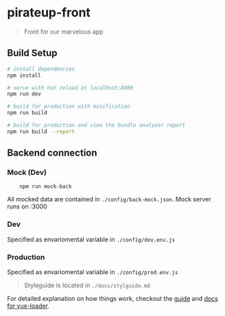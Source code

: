 # pirateup-front

> Front for our marvelous app

## Build Setup

``` bash
# install dependencies
npm install

# serve with hot reload at localhost:8080
npm run dev

# build for production with minification
npm run build

# build for production and view the bundle analyzer report
npm run build --report
```

## Backend connection

### Mock (Dev)

```
    npm run mock-back
```

All mocked data are contained in ```./config/back-mock.json```. Mock server runs on :3000

### Dev

Specified as envariomental variable in ```./config/dev.env.js```

### Production

Specified as envariomental variable in ```./config/prod.env.js```

> Styleguide is located in ```./docs/stylguide.md```

For detailed explanation on how things work, checkout the [guide](http://vuejs-templates.github.io/webpack/) and [docs for vue-loader](http://vuejs.github.io/vue-loader).

